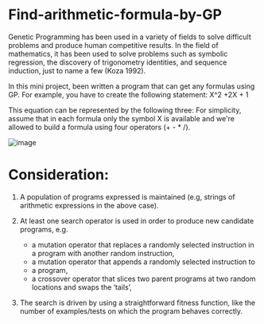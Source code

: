 # Find-arithmetic-formula-by-GP
Genetic Programming has been used in a variety of fields to solve difficult problems and produce human competitive results. In the field of mathematics, it has been used to solve problems such as symbolic regression, the discovery of trigonometry identities, and sequence induction, just to name a few (Koza 1992).

In this mini project, been written a program that can get any formulas using GP. For example, you have to create the following statement: 
X^2 +2X + 1

This equation can be represented by the following three:
For simplicity, assume that in each formula only the symbol X is available and we're allowed to build a formula using four operators (+ - * /).

![image](https://user-images.githubusercontent.com/14861041/210171897-001e621b-b71f-430d-8462-82f356e3995f.png)

# Consideration:
1. A population of programs expressed is maintained (e.g, strings of arithmetic expressions in the above case).

2. At least one search operator is used in order to produce new candidate programs, e.g.

    - a mutation operator that replaces a randomly selected instruction in a program with another random instruction,
    - a mutation operator that appends a randomly selected instruction to
    - a program,
    - a crossover operator that slices two parent programs at two random locations and swaps the ‘tails’,
3. The search is driven by using a straightforward fitness function, like the number of examples/tests on which the program behaves correctly.
